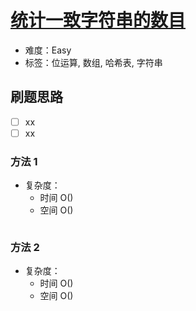# [统计一致字符串的数目](https://leetcode-cn.com/problems/count-the-number-of-consistent-strings/)

- 难度：Easy
- 标签：位运算, 数组, 哈希表, 字符串

## 刷题思路

- [ ] xx
- [ ] xx

### 方法 1

- 复杂度：
    - 时间 O()
    - 空间 O()

``` js

```

### 方法 2

- 复杂度：
    - 时间 O()
    - 空间 O()

``` js

```
